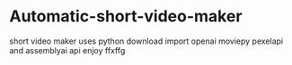 # Automatic-short-video-maker

short video maker
uses python
download import openai moviepy pexelapi and assemblyai api
enjoy ffxffg


